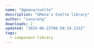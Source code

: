 ```yaml
---
name: "@gmana/svelte"
description: "GMana's Svelte library"
author: "sunsreng"
downloads: 2
updated: "2024-06-22T08:58:14.131Z"
tags: 
  - component-library
---
```

